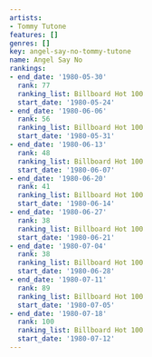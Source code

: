 ```yaml
---
artists:
- Tommy Tutone
features: []
genres: []
key: angel-say-no-tommy-tutone
name: Angel Say No
rankings:
- end_date: '1980-05-30'
  rank: 77
  ranking_list: Billboard Hot 100
  start_date: '1980-05-24'
- end_date: '1980-06-06'
  rank: 56
  ranking_list: Billboard Hot 100
  start_date: '1980-05-31'
- end_date: '1980-06-13'
  rank: 48
  ranking_list: Billboard Hot 100
  start_date: '1980-06-07'
- end_date: '1980-06-20'
  rank: 41
  ranking_list: Billboard Hot 100
  start_date: '1980-06-14'
- end_date: '1980-06-27'
  rank: 38
  ranking_list: Billboard Hot 100
  start_date: '1980-06-21'
- end_date: '1980-07-04'
  rank: 38
  ranking_list: Billboard Hot 100
  start_date: '1980-06-28'
- end_date: '1980-07-11'
  rank: 89
  ranking_list: Billboard Hot 100
  start_date: '1980-07-05'
- end_date: '1980-07-18'
  rank: 100
  ranking_list: Billboard Hot 100
  start_date: '1980-07-12'
---
```


